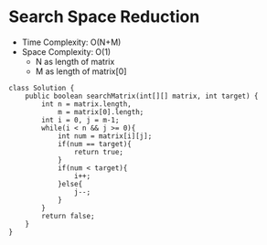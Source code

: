 # Search Space Reduction
* Time Complexity: O(N+M)
* Space Complexity: O(1)
	* N as length of matrix
	* M as length of matrix[0]
```
class Solution {
    public boolean searchMatrix(int[][] matrix, int target) {
        int n = matrix.length,
            m = matrix[0].length;
        int i = 0, j = m-1;
        while(i < n && j >= 0){
            int num = matrix[i][j];
            if(num == target){
                return true;
            }
            if(num < target){
                i++;
            }else{
                j--;
            }
        }
        return false;
    }
}
```